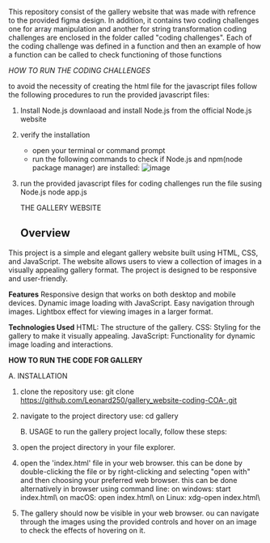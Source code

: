 This repository consist of the gallery website that was made with refrence to the provided figma design. 
In addition, it contains two coding challenges one for array manipulation and another for string transformation
coding challenges are enclosed in the folder called "coding challenges".
Each of the coding challenge was defined in a function and then an example of how a function can be called to check functioning of those functions

*HOW TO RUN THE CODING CHALLENGES*

to avoid the necessity of creating the html file for the javascript files follow the following procedures to run the provided javascript files:

1. Install Node.js
   downlaoad and install Node.js from the official Node.js website
2. verify the installation
   - open your terminal or command prompt
   - run the following commands to check if Node.js and npm(node package manager) are installed:
     ![image](https://github.com/Leonard250/gallery_website-coding-challenge-COA-/assets/141337656/fc675ff7-0ab6-4851-b3e8-6398edba182a)

3. run the provided javascript files for coding challenges
   run the file susing Node.js
   node app.js

   THE GALLERY WEBSITE
   ## Overview
This project is a simple and elegant gallery website built using HTML, CSS, and JavaScript. The website allows users to view a collection of images in a visually appealing gallery format. 
The project is designed to be responsive and user-friendly.

**Features**
Responsive design that works on both desktop and mobile devices.
Dynamic image loading with JavaScript.
Easy navigation through images.
Lightbox effect for viewing images in a larger format.

**Technologies Used**
HTML: The structure of the gallery.
CSS: Styling for the gallery to make it visually appealing.
JavaScript: Functionality for dynamic image loading and interactions.

   **HOW TO RUN THE CODE FOR GALLERY**

   A. INSTALLATION
1. clone the repository
   use:  git clone https://github.com/Leonard250/gallery_website-coding-COA-.git
2. navigate to the project directory
   use: cd gallery

   B. USAGE
to run the gallery project locally, follow these steps:
1. open the project directory in your file explorer.
2. open the 'index.html' file in your web browser. this can be done by double-clicking the file or by right-clicking and selecting "open with" and then choosing your preferred web browser. 
   this can be done alternatively in browser using command line:
   on windows: start index.html\\
   on macOS: open index.html\\
   on Linux: xdg-open index.html\\

3. The gallery should now be visible in your web browser. ou can navigate through the images using the provided controls and hover on an image to check the effects of hovering on it.
   
   



   


  

  
